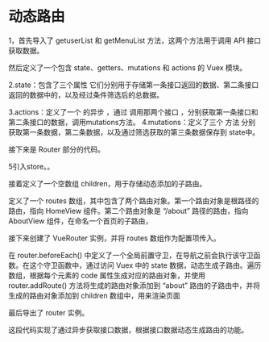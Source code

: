 # 动态路由

1，首先导入了 getuserList 和 getMenuList 方法，这两个方法用于调用 API 接口获取数据。

然后定义了一个包含 state、getters、mutations 和 actions 的 Vuex 模块。

2.state：包含了三个属性 它们分别用于存储第一条接口返回的数据、第二条接口返回的数据中的，以及经过条件筛选后的总数据。

3.actions：定义了一个 的异步 ，通过 调用那两个接口 ，分别获取第一条接口和第二条接口的数据，调用mutations方法。
4.mutations：定义了三个 方法 分别获取第一条数据，第二条数据，以及通过筛选获取的第三条数据保存到 state中。


接下来是 Router 部分的代码。

5引入store。。

接着定义了一个空数组 children，用于存储动态添加的子路由。

定义了一个 routes 数组，其中包含了两个路由对象。第一个路由对象是根路径的路由，指向 HomeView 组件。第二个路由对象是 “/about” 路径的路由，指向 AboutView 组件，在命名一个首页的子路由，

接下来创建了 VueRouter 实例，并将 routes 数组作为配置项传入。

在 router.beforeEach() 中定义了一个全局前置守卫，在导航之前会执行该守卫函数。在这个守卫函数中，通过访问 Vuex 中的 state 数据，动态生成子路由。遍历数组，根据每个元素的 code 属性生成对应的路由对象，并使用 router.addRoute() 方法将生成的路由对象添加到 “about” 路由的子路由中，并将生成的路由对象添加到 children 数组中，用来渲染页面

最后导出了 router 实例。

这段代码实现了通过异步获取接口数据，根据接口数据动态生成路由的功能。